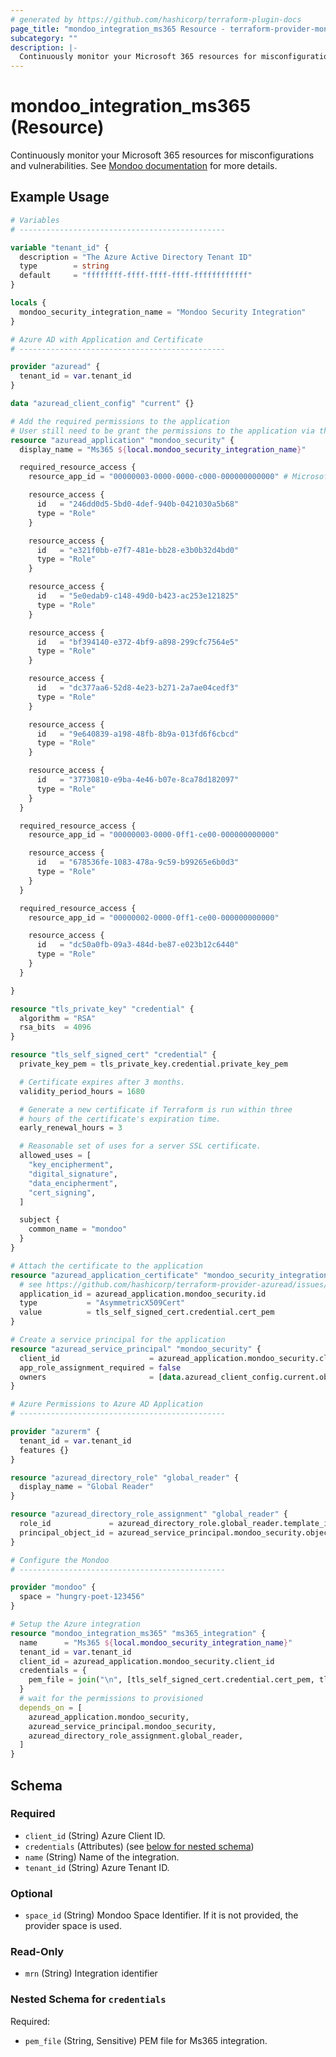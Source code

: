 ```yaml
---
# generated by https://github.com/hashicorp/terraform-plugin-docs
page_title: "mondoo_integration_ms365 Resource - terraform-provider-mondoo"
subcategory: ""
description: |-
  Continuously monitor your Microsoft 365 resources for misconfigurations and vulnerabilities. See Mondoo documentation https://mondoo.com/docs/platform/infra/saas/ms365/ms365-auto/ for more details.
---
```


# mondoo_integration_ms365 (Resource)

Continuously monitor your Microsoft 365 resources for misconfigurations and vulnerabilities. See [Mondoo documentation](https://mondoo.com/docs/platform/infra/saas/ms365/ms365-auto/) for more details.

## Example Usage

```terraform
# Variables
# ----------------------------------------------

variable "tenant_id" {
  description = "The Azure Active Directory Tenant ID"
  type        = string
  default     = "ffffffff-ffff-ffff-ffff-ffffffffffff"
}

locals {
  mondoo_security_integration_name = "Mondoo Security Integration"
}

# Azure AD with Application and Certificate
# ----------------------------------------------

provider "azuread" {
  tenant_id = var.tenant_id
}

data "azuread_client_config" "current" {}

# Add the required permissions to the application
# User still need to be grant the permissions to the application via the Azure Portal
resource "azuread_application" "mondoo_security" {
  display_name = "Ms365 ${local.mondoo_security_integration_name}"

  required_resource_access {
    resource_app_id = "00000003-0000-0000-c000-000000000000" # Microsoft Graph

    resource_access {
      id   = "246dd0d5-5bd0-4def-940b-0421030a5b68"
      type = "Role"
    }

    resource_access {
      id   = "e321f0bb-e7f7-481e-bb28-e3b0b32d4bd0"
      type = "Role"
    }

    resource_access {
      id   = "5e0edab9-c148-49d0-b423-ac253e121825"
      type = "Role"
    }

    resource_access {
      id   = "bf394140-e372-4bf9-a898-299cfc7564e5"
      type = "Role"
    }

    resource_access {
      id   = "dc377aa6-52d8-4e23-b271-2a7ae04cedf3"
      type = "Role"
    }

    resource_access {
      id   = "9e640839-a198-48fb-8b9a-013fd6f6cbcd"
      type = "Role"
    }

    resource_access {
      id   = "37730810-e9ba-4e46-b07e-8ca78d182097"
      type = "Role"
    }
  }

  required_resource_access {
    resource_app_id = "00000003-0000-0ff1-ce00-000000000000"

    resource_access {
      id   = "678536fe-1083-478a-9c59-b99265e6b0d3"
      type = "Role"
    }
  }

  required_resource_access {
    resource_app_id = "00000002-0000-0ff1-ce00-000000000000"

    resource_access {
      id   = "dc50a0fb-09a3-484d-be87-e023b12c6440"
      type = "Role"
    }
  }

}

resource "tls_private_key" "credential" {
  algorithm = "RSA"
  rsa_bits  = 4096
}

resource "tls_self_signed_cert" "credential" {
  private_key_pem = tls_private_key.credential.private_key_pem

  # Certificate expires after 3 months.
  validity_period_hours = 1680

  # Generate a new certificate if Terraform is run within three
  # hours of the certificate's expiration time.
  early_renewal_hours = 3

  # Reasonable set of uses for a server SSL certificate.
  allowed_uses = [
    "key_encipherment",
    "digital_signature",
    "data_encipherment",
    "cert_signing",
  ]

  subject {
    common_name = "mondoo"
  }
}

# Attach the certificate to the application
resource "azuread_application_certificate" "mondoo_security_integration" {
  # see https://github.com/hashicorp/terraform-provider-azuread/issues/1227
  application_id = azuread_application.mondoo_security.id
  type           = "AsymmetricX509Cert"
  value          = tls_self_signed_cert.credential.cert_pem
}

# Create a service principal for the application
resource "azuread_service_principal" "mondoo_security" {
  client_id                    = azuread_application.mondoo_security.client_id
  app_role_assignment_required = false
  owners                       = [data.azuread_client_config.current.object_id]
}

# Azure Permissions to Azure AD Application
# ----------------------------------------------

provider "azurerm" {
  tenant_id = var.tenant_id
  features {}
}

resource "azuread_directory_role" "global_reader" {
  display_name = "Global Reader"
}

resource "azuread_directory_role_assignment" "global_reader" {
  role_id             = azuread_directory_role.global_reader.template_id
  principal_object_id = azuread_service_principal.mondoo_security.object_id
}

# Configure the Mondoo
# ----------------------------------------------

provider "mondoo" {
  space = "hungry-poet-123456"
}

# Setup the Azure integration
resource "mondoo_integration_ms365" "ms365_integration" {
  name      = "Ms365 ${local.mondoo_security_integration_name}"
  tenant_id = var.tenant_id
  client_id = azuread_application.mondoo_security.client_id
  credentials = {
    pem_file = join("\n", [tls_self_signed_cert.credential.cert_pem, tls_private_key.credential.private_key_pem])
  }
  # wait for the permissions to provisioned
  depends_on = [
    azuread_application.mondoo_security,
    azuread_service_principal.mondoo_security,
    azuread_directory_role_assignment.global_reader,
  ]
}
```

<!-- schema generated by tfplugindocs -->
## Schema

### Required

- `client_id` (String) Azure Client ID.
- `credentials` (Attributes) (see [below for nested schema](#nestedatt--credentials))
- `name` (String) Name of the integration.
- `tenant_id` (String) Azure Tenant ID.

### Optional

- `space_id` (String) Mondoo Space Identifier. If it is not provided, the provider space is used.

### Read-Only

- `mrn` (String) Integration identifier

<a id="nestedatt--credentials"></a>
### Nested Schema for `credentials`

Required:

- `pem_file` (String, Sensitive) PEM file for Ms365 integration.
